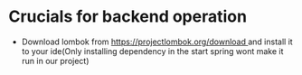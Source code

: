 # Crucials for backend operation
 <ul>
 	<li>Download lombok from <a href="https://projectlombok.org/download"> https://projectlombok.org/download </a> and install it to your ide(Only installing dependency in the start spring wont make it run in our project)</li>
 </ul>